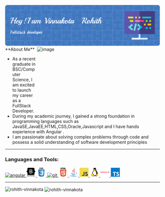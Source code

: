 
<img src="github-header-image.png" alt="image"> 
<img alt="image" src="https://miro.medium.com/v2/resize:fit:1272/1*ZSVmWGcc1weENb0ShawWxw.gif" width="400" height="200" align="right"/>
**About Me**

  - As a recent graduate in BSC/Computer Science, I am excited to launch my career as a FullStack Developer.
  - During my academic journey, I gained a strong foundation in programming languages such as JavaSE,JavaEE,HTML,CSS,Oracle,Javascript and I have hands experience with Angular .
  - I am passionate about solving complex problems through code and possess a solid understanding of software development principles

<hr/>
<h3 align="left">Languages and Tools:</h3>
<p align="left"> <a href="https://angular.io" target="_blank" rel="noreferrer"> <img src="https://angular.io/assets/images/logos/angular/angular.svg" alt="angular" width="30" height="30"/> </a> <a href="https://getbootstrap.com" target="_blank" rel="noreferrer"> <img src="https://raw.githubusercontent.com/devicons/devicon/master/icons/bootstrap/bootstrap-plain-wordmark.svg" alt="bootstrap" width="30" height="30"/> </a> <a href="https://www.w3schools.com/css/" target="_blank" rel="noreferrer"> <img src="https://raw.githubusercontent.com/devicons/devicon/master/icons/css3/css3-original-wordmark.svg" alt="css3" width="30" height="30"/> </a> <a href="https://git-scm.com/" target="_blank" rel="noreferrer"> <img src="https://www.vectorlogo.zone/logos/git-scm/git-scm-icon.svg" alt="git" width="30" height="30"/> </a> <a href="https://www.w3.org/html/" target="_blank" rel="noreferrer"> <img src="https://raw.githubusercontent.com/devicons/devicon/master/icons/html5/html5-original-wordmark.svg" alt="html5" width="30" height="30"/> </a> <a href="https://www.java.com" target="_blank" rel="noreferrer"> <img src="https://raw.githubusercontent.com/devicons/devicon/master/icons/java/java-original.svg" alt="java" width="30" height="30"/> </a> <a href="https://developer.mozilla.org/en-US/docs/Web/JavaScript" target="_blank" rel="noreferrer"> <img src="https://raw.githubusercontent.com/devicons/devicon/master/icons/javascript/javascript-original.svg" alt="javascript" width="30" height="30"/> </a> <a href="https://www.linux.org/" target="_blank" rel="noreferrer"> <img src="https://raw.githubusercontent.com/devicons/devicon/master/icons/linux/linux-original.svg" alt="linux" width="30" height="30"/> </a> <a href="https://www.oracle.com/" target="_blank" rel="noreferrer"> <img src="https://raw.githubusercontent.com/devicons/devicon/master/icons/oracle/oracle-original.svg" alt="oracle" width="30" height="30"/> </a> <a href="https://www.typescriptlang.org/" target="_blank" rel="noreferrer"> <img src="https://raw.githubusercontent.com/devicons/devicon/master/icons/typescript/typescript-original.svg" alt="typescript" width="30" height="30"/> </a> </p>
<hr/>
<p><img align="left" src="https://github-readme-stats.vercel.app/api/top-langs?username=rohith-vinnakota&show_icons=true&locale=en&layout=compact" alt="rohith-vinnakota" /></p>

<p>&nbsp;<img align="center" src="https://github-readme-stats.vercel.app/api?username=rohith-vinnakota&show_icons=true&locale=en" alt="rohith-vinnakota" /></p>

<!-- -
<h3 align="left">Connect with me:</h3>
<p align="left">
<a href="https://linkedin.com/in/https://www.linkedin.com/in/rohith-vinnakota-71a37b176/" target="blank"><img align="center" src="https://raw.githubusercontent.com/rahuldkjain/github-profile-readme-generator/master/src/images/icons/Social/linked-in-alt.svg" alt="https://www.linkedin.com/in/rohith-vinnakota-71a37b176/" height="30" width="40" /></a>
</p>
📫 How to reach me **lvrohith77@gmail.com** -->



